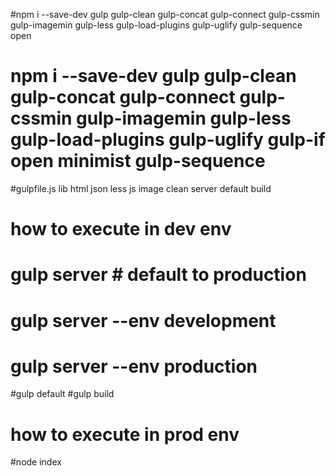 #npm i --save-dev <packages>
gulp
gulp-clean
gulp-concat
gulp-connect
gulp-cssmin
gulp-imagemin
gulp-less
gulp-load-plugins
gulp-uglify
gulp-sequence
open
# npm i --save-dev gulp gulp-clean gulp-concat gulp-connect gulp-cssmin gulp-imagemin gulp-less gulp-load-plugins gulp-uglify gulp-if open minimist gulp-sequence

#gulpfile.js
lib
html
json
less
js
image
clean
server
default
build

# how to execute in dev env
# gulp server # default to production
# gulp server --env development
# gulp server --env production
#gulp default
#gulp build

# how to execute in prod env
#node index